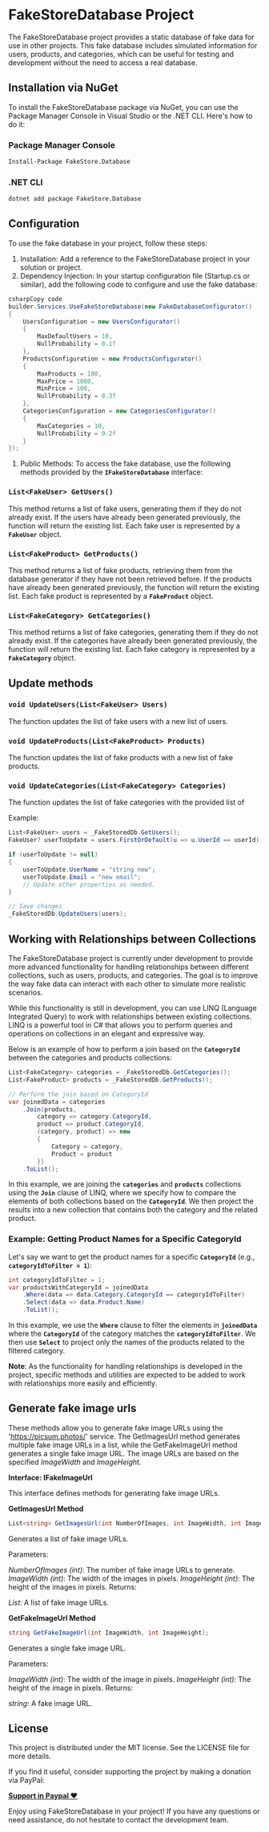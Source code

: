 # FakeStoreDatabase Project

The FakeStoreDatabase project provides a static database of fake data for use in other projects. This fake database includes simulated information for users, products, and categories, which can be useful for testing and development without the need to access a real database.

## **Installation via NuGet**

To install the FakeStoreDatabase package via NuGet, you can use the Package Manager Console in Visual Studio or the .NET CLI. Here's how to do it:

### **Package Manager Console**

```bash
Install-Package FakeStore.Database

```

### **.NET CLI**

```bash
dotnet add package FakeStore.Database
```

## **Configuration**

To use the fake database in your project, follow these steps:

1. Installation: Add a reference to the FakeStoreDatabase project in your solution or project.
2. Dependency Injection: In your startup configuration file (Startup.cs or similar), add the following code to configure and use the fake database:

```csharp
csharpCopy code
builder.Services.UseFakeStoreDatabase(new FakeDatabaseConfigurator()
{
    UsersConfiguration = new UsersConfigurator()
    {
        MaxDefaultUsers = 10,
        NullProbability = 0.1f
    },
    ProductsConfiguration = new ProductsConfigurator()
    {
        MaxProducts = 100,
        MaxPrice = 1000,
        MinPrice = 100,
        NullProbability = 0.3f
    },
    CategoriesConfiguration = new CategoriesConfigurator()
    {
        MaxCategories = 10,
        NullProbability = 0.2f
    }
});

```

1. Public Methods: To access the fake database, use the following methods provided by the **`IFakeStoreDatabase`** interface:

### **`List<FakeUser> GetUsers()`**

This method returns a list of fake users, generating them if they do not already exist. If the users have already been generated previously, the function will return the existing list. Each fake user is represented by a **`FakeUser`** object.

### **`List<FakeProduct> GetProducts()`**

This method returns a list of fake products, retrieving them from the database generator if they have not been retrieved before. If the products have already been generated previously, the function will return the existing list. Each fake product is represented by a **`FakeProduct`** object.

### **`List<FakeCategory> GetCategories()`**

This method returns a list of fake categories, generating them if they do not already exist. If the categories have already been generated previously, the function will return the existing list. Each fake category is represented by a **`FakeCategory`** object.
## **Update methods**
### **`void UpdateUsers(List<FakeUser> Users)`**

The function updates the list of fake users with a new list of users.
### **`void UpdateProducts(List<FakeProduct> Products)`**

The function updates the list of fake products with a new list of fake products.
### **`void UpdateCategories(List<FakeCategory> Categories)`**

The function updates the list of fake categories with the provided list of 

Example: 


```csharp
List<FakeUser> users = _FakeStoredDb.GetUsers();
FakeUser? userToUpdate = users.FirstOrDefault(u => u.UserId == userId);

if (userToUpdate != null)
{
    userToUpdate.UserName = "string new";
    userToUpdate.Email = "new email";
    // Update other properties as needed.
}

// Save changes
_FakeStoredDb.UpdateUsers(users);
```

## **Working with Relationships between Collections**

The FakeStoreDatabase project is currently under development to provide more advanced functionality for handling relationships between different collections, such as users, products, and categories. The goal is to improve the way fake data can interact with each other to simulate more realistic scenarios.

While this functionality is still in development, you can use LINQ (Language Integrated Query) to work with relationships between existing collections. LINQ is a powerful tool in C# that allows you to perform queries and operations on collections in an elegant and expressive way.

Below is an example of how to perform a join based on the **`CategoryId`** between the categories and products collections:

```csharp
List<FakeCategory> categories = _FakeStoredDb.GetCategories();
List<FakeProduct> products = _FakeStoredDb.GetProducts();

// Perform the join based on CategoryId
var joinedData = categories
    .Join(products,
        category => category.CategoryId,
        product => product.CategoryId,
        (category, product) => new
        {
            Category = category,
            Product = product
        })
    .ToList();

```

In this example, we are joining the **`categories`** and **`products`** collections using the **`Join`** clause of LINQ, where we specify how to compare the elements of both collections based on the **`CategoryId`**. We then project the results into a new collection that contains both the category and the related product.

### **Example: Getting Product Names for a Specific CategoryId**

Let's say we want to get the product names for a specific **`CategoryId`** (e.g., **`categoryIdToFilter = 1`**):

```csharp
int categoryIdToFilter = 1;
var productsWithCategoryId = joinedData
    .Where(data => data.Category.CategoryId == categoryIdToFilter)
    .Select(data => data.Product.Name)
    .ToList();

```

In this example, we use the **`Where`** clause to filter the elements in **`joinedData`** where the **`CategoryId`** of the category matches the **`categoryIdToFilter`**. We then use **`Select`** to project only the names of the products related to the filtered category.

**Note**: As the functionality for handling relationships is developed in the project, specific methods and utilities are expected to be added to work with relationships more easily and efficiently.

## **Generate fake image urls**

These methods allow you to generate fake image URLs using the 'https://picsum.photos/' service. The GetImagesUrl method generates multiple fake image URLs in a list, while the GetFakeImageUrl method generates a single fake image URL. The image URLs are based on the specified _ImageWidth_ and _ImageHeight_.

**Interface: IFakeImageUrl**

This interface defines methods for generating fake image URLs.

**GetImagesUrl Method**

```csharp
List<string> GetImagesUrl(int NumberOfImages, int ImageWidth, int ImageHeight);
```

Generates a list of fake image URLs.

Parameters:

_NumberOfImages (int)_: The number of fake image URLs to generate.
_ImageWidth (int)_: The width of the images in pixels.
_ImageHeight (int)_: The height of the images in pixels.
Returns:

_List<string>_: A list of fake image URLs.

**GetFakeImageUrl Method**

```csharp
string GetFakeImageUrl(int ImageWidth, int ImageHeight);
```

Generates a single fake image URL.

Parameters:

_ImageWidth (int)_: The width of the image in pixels.
_ImageHeight (int)_: The height of the image in pixels.
Returns:

_string_: A fake image URL.


## **License**

This project is distributed under the MIT license. See the LICENSE file for more details.

If you find it useful, consider supporting the project by making a donation via PayPal:

**[Support in Paypal ♥️](https://www.paypal.com/donate/?hosted_button_id=Z6KKYZKYY25CW)**

Enjoy using FakeStoreDatabase in your project! If you have any questions or need assistance, do not hesitate to contact the development team.